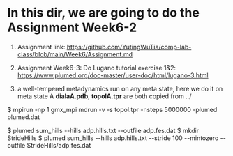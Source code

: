# In this dir, we are going to do the Assignment Week6-2
 1. Assignment link: https://github.com/YutingWuTia/comp-lab-class/blob/main/Week6/Assignment.md
 2. Assignment Week6-3:
 Do Lugano tutorial exercise 1&2:  https://www.plumed.org/doc-master/user-doc/html/lugano-3.html

 3. a well-tempered metadynamics run on any meta state, here we do it on meta state A
 __dialaA.pdb__, __topolA.tpr__ are both copied from ../

$ mpirun -np 1 gmx_mpi mdrun -v -s topol.tpr -nsteps 5000000 -plumed plumed.dat
 
$ plumed sum_hills --hills adp.hills.txt --outfile adp.fes.dat
$ mkdir StrideHills
$ plumed sum_hills --hills adp.hills.txt --stride 100 --mintozero --outfile StrideHills/adp.fes.dat

